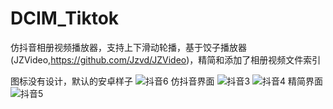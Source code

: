 # DCIM_Tiktok
仿抖音相册视频播放器，支持上下滑动轮播，基于饺子播放器(JZVideo,https://github.com/Jzvd/JZVideo)，精简和添加了相册视频文件索引

图标没有设计，默认的安卓样子
![抖音6](https://user-images.githubusercontent.com/23308519/138416820-d22df430-4d94-40b4-bd1f-b35e0631c9ef.JPG)
仿抖音界面
![抖音3](https://user-images.githubusercontent.com/23308519/138416931-5bdf2df5-4bce-4030-a6ac-567b32319e72.JPG)
![抖音4](https://user-images.githubusercontent.com/23308519/138417029-3ef94e1e-2965-49e7-8f64-d3e55c775f55.JPG)
精简界面
![抖音5](https://user-images.githubusercontent.com/23308519/138417098-9188134c-197d-4374-b91f-16cc9cb057fb.JPG)

